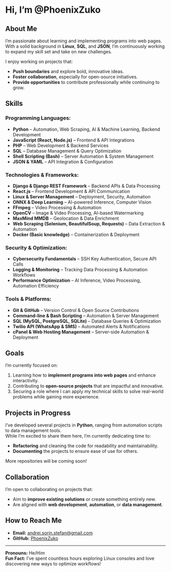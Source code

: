 # Hi, I’m @PhoenixZuko

## About Me
I’m passionate about learning and implementing programs into web pages. With a solid background in **Linux**, **SQL**, and **JSON**, I’m continuously working to expand my skill set and take on new challenges.

I enjoy working on projects that:
- **Push boundaries** and explore bold, innovative ideas.
- **Foster collaboration**, especially for open-source initiatives.
- **Provide opportunities** to contribute professionally while continuing to grow.

## Skills

### Programming Languages:
- **Python** – Automation, Web Scraping, AI & Machine Learning, Backend Development  
- **JavaScript (React, Node.js)** – Frontend & API Integrations  
- **PHP** – Web Development & Backend Services  
- **SQL** – Database Management & Query Optimization  
- **Shell Scripting (Bash)** – Server Automation & System Management  
- **JSON & YAML** – API Integration & Configuration  

### Technologies & Frameworks:
- **Django & Django REST Framework** – Backend APIs & Data Processing  
- **React.js** – Frontend Development & API Communication  
- **Linux & Server Management** – Deployment, Security, Automation  
- **ONNX & Deep Learning** – AI-powered Inference, Computer Vision  
- **FFmpeg** – Video Processing & Automation  
- **OpenCV** – Image & Video Processing, AI-based Watermarking  
- **MaxMind MMDB** – Geolocation & Data Enrichment  
- **Web Scraping (Selenium, BeautifulSoup, Requests)** – Data Extraction & Automation  
- **Docker (Basic knowledge)** – Containerization & Deployment  

### Security & Optimization:
- **Cybersecurity Fundamentals** – SSH Key Authentication, Secure API Calls  
- **Logging & Monitoring** – Tracking Data Processing & Automation Workflows  
- **Performance Optimization** – AI Inference, Video Processing, Automation Efficiency  

### Tools & Platforms:
- **Git & GitHub** – Version Control & Open Source Contributions  
- **Command-line & Bash Scripting** – Automation & Server Management  
- **SQL (MySQL, PostgreSQL, SQLite)** – Database Queries & Optimization  
- **Twilio API (WhatsApp & SMS)** – Automated Alerts & Notifications  
- **cPanel & Web Hosting Management** – Server-side Automation & Deployment  

## Goals
I’m currently focused on:
1. Learning how to **implement programs into web pages** and enhance interactivity.  
2. Contributing to **open-source projects** that are impactful and innovative.  
3. Securing a role where I can apply my technical skills to solve real-world problems while gaining more experience.  

## Projects in Progress
I’ve developed several projects in **Python**, ranging from automation scripts to data management tools.  
While I’m excited to share them here, I’m currently dedicating time to:
- **Refactoring** and cleaning the code for readability and maintainability.  
- **Documenting** the projects to ensure ease of use for others.  

More repositories will be coming soon!

## Collaboration
I’m open to collaborating on projects that:
- Aim to **improve existing solutions** or create something entirely new.  
- Are aligned with **web development**, **automation**, or **data management**.  

## How to Reach Me
- **Email:** andrei.sorin.stefan@gmail.com  
- **GitHub:** [PhoenixZuko](https://github.com/PhoenixZuko)  

---

**Pronouns:** He/Him  
**Fun Fact:** I’ve spent countless hours exploring Linux consoles and love discovering new ways to optimize workflows!

